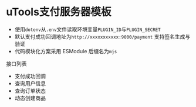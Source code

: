 # uTools支付服务器模板

- 使用`dotenv`从`.env`文件读取环境变量`PLUGIN_ID`与`PLUGIN_SECRET`
- 默认支付成功回调地址为`http://xxxxxxxxxxx:9000/payment` 支持签名生成与验证
- 代码模块化方案采用 ESModule 后缀名为`mjs`

接口列表

- 支付成功回调
- 查询用户信息
- 查询订单状态
- 动态创建商品
